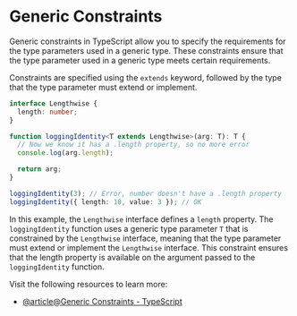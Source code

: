 # Generic Constraints

Generic constraints in TypeScript allow you to specify the requirements for the type parameters used in a generic type. These constraints ensure that the type parameter used in a generic type meets certain requirements.

Constraints are specified using the `extends` keyword, followed by the type that the type parameter must extend or implement.

```typescript
interface Lengthwise {
  length: number;
}

function loggingIdentity<T extends Lengthwise>(arg: T): T {
  // Now we know it has a .length property, so no more error
  console.log(arg.length);

  return arg;
}

loggingIdentity(3); // Error, number doesn't have a .length property
loggingIdentity({ length: 10, value: 3 }); // OK
```

In this example, the `Lengthwise` interface defines a `length` property. The `loggingIdentity` function uses a generic type parameter `T` that is constrained by the `Lengthwise` interface, meaning that the type parameter must extend or implement the `Lengthwise` interface. This constraint ensures that the length property is available on the argument passed to the `loggingIdentity` function.

Visit the following resources to learn more:

- [@article@Generic Constraints - TypeScript](https://www.typescriptlang.org/docs/handbook/2/generics.html#generic-constraints)
